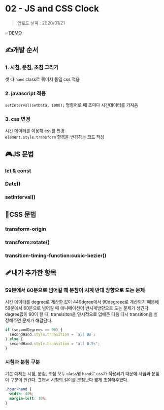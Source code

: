 # 02 - JS and CSS Clock

> 업로드 날짜 : 2020/01/21

✅[DEMO](https://sewonkimm.github.io/JavaScript30/02-JSandCSSClock/index.html)

## ✍️개발 순서

### 1. 시침, 분침, 초침 그리기

셋 다 `hand` class로 묶어서 동일 css 적용

### 2. javascript 적용

`setInterval(setData, 1000);` 명령어로 매 초마다 시간데이터를 가져옴

### 3. css 변경

시간 데이터를 이용해 css를 변경  
`element.style.transform` 항목을 변경하는 코드 작성

## 🎮JS 문법

### let & const

### Date()

### setInterval()

## 🎨CSS 문법

### transform-origin

### transform:rotate()

### transition-timing-function:cubic-bezier()

## 🩹내가 추가한 항목

### 59분에서 60분으로 넘어갈 때 분침이 시계 반대 방향으로 도는 문제

시간 데이터를 degree로 계산한 값이 449dgree에서 90degreee로 계산되기 때문에 59분에서 60분으로 넘어갈 때 애니메이션이 반시계방향으로 도는 문제가 생긴다.  
degree값이 90이 될 때, transisiton을 일시적으로 없애준 다음 다시 transition을 설정해주면 문제가 해결된다.

```javascript
if (secondDegrees == 90) {
  secondHand.style.transition = `all 0s`;
} else {
  secondHand.style.transition = "all 0.5s";
}
```

### 시침과 분침 구분

기본 예제는 시침, 분침, 초침 모두 class명 `hand`로 css가 적용되기 때문에 시침과 분침이 구분이 안간다. 그래서 시침의 길이를 분침보다 짧게 조절해주었다.

```css
.hour-hand {
  width: 40%;
  margin-left: 10%;
}
```

